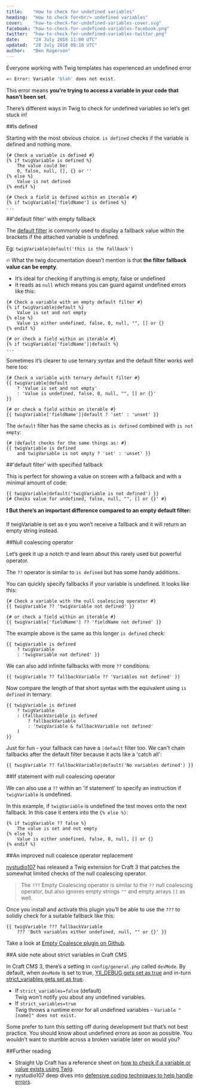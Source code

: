 ```yaml
---
title:    "How to check for undefined variables"
heading:  "How to check for<br/> undefined variables"
cover:    "how-to-check-for-undefined-variables-cover.svg"
facebook: "how-to-check-for-undefined-variables-facebook.png"
twitter:  "how-to-check-for-undefined-variables-twitter.png"
date:     "24 July 2018 11:00 UTC"
updated:  "28 July 2018 09:10 UTC"
author:   "Ben Rogerson"
---
```


<div class="intro">
Everyone working with Twig templates has experienced an undefined error
</div>

```bash
=> Error: Variable 'blah' does not exist.
```

This error means <strong>you're trying to access a variable in your code that hasn’t been set</strong>.

There’s different ways in Twig to check for undefined variables so let’s get stuck in!

##Is defined

Starting with the most obvious choice. `is defined` checks if the variable is defined and nothing more.

```twig
{# Check a variable is defined #}
{% if twigVariable is defined %}
    The value could be:
    0, false, null, [], {} or ''
{% else %}
    Value is not defined
{% endif %}

{# Check a field is defined within an iterable #}
{% if twigVariable['fieldName'] is defined %}
...
```

##'default filter' with empty fallback

The [default filter](https://twig.symfony.com/doc/2.x/filters/default.html) is commonly used to display a fallback value within the brackets if the attached variable is undefined.

Eg: `twigVariable|default('this is the fallback')`

🔥 What the twig documentation doesn’t mention is that <strong>the filter fallback value can be empty</strong>.

- It’s ideal for checking if anything is empty, false or undefined
- It reads as `null` which means you can guard against undefined errors like this:

```twig
{# Check a variable with an empty default filter #}
{% if twigVariable|default %}
    Value is set and not empty
{% else %}
    Value is either undefined, false, 0, null, "", [] or {}
{% endif %}

{# or check a field within an iterable #}
{% if twigVariable['fieldName']|default %}
...
```

Sometimes it’s clearer to use ternary syntax and the default filter works well here too:

```twig
{# Check a variable with ternary default filter #}
{{ twigVariable|default
    ? 'Value is set and not empty'
    : 'Value is undefined, false, 0, null, "", [] or {}'
}}

{# or check a field within an iterable #}
{{ twigVariable['fieldName']|default ? 'set' : 'unset' }}
```

The `default` filter has the same checks as `is defined` combined with `is not empty`:

```twig
{# |default checks for the same things as: #}
{{ twigVariable is defined
    and twigVariable is not empty ? 'set' : 'unset' }}
```

##'default filter' with specified fallback

This is perfect for showing a value on screen with a fallback and with a minimal amount of code:

```twig
{{ twigVariable|default('twigVariable is not defined') }}
{# Checks value for undefined, false, null, "", [] or {}' #}
```
<strong>❗ But there’s an important difference compared to an empty default filter:</strong>

If twigVariable is set as `0` you won’t receive a fallback and it will return an empty string instead.

##Null coalescing operator

Let’s geek it up a notch 🤓 and learn about this rarely used but powerful operator.

The `??` operator is similar to `is defined` but has some handy additions.

You can quickly specify fallbacks if your variable is undefined.
It looks like this:

```twig
{# Check a variable with the null coalescing operator #}
{{ twigVariable ?? 'twigVariable not defined' }}

{# or check a field within an iterable #}
{{ twigVariable['fieldName'] ?? 'fieldName not defined' }}
```

The example above is the same as this longer `is defined` check:

```twig
{{ twigVariable is defined
    ? twigVariable
    : 'twigVariable not defined' }}
```

We can also add infinite fallbacks with more `??` conditions:

```twig
{{ twigVariable ?? fallbackVariable ?? 'Variables not defined' }}
```

Now compare the length of that short syntax with the equivalent using `is defined` in ternary:

```twig
{{ twigVariable is defined
    ? twigVariable
    : (fallbackVariable is defined
        ? fallbackVariable
        : 'twigVariable & fallbackVariable not defined'
    )
}}
```

Just for fun - your fallback can have a `|default` filter too. We can't chain fallbacks after the default filter because it acts like a 'catch all':

```twig
{{ twigVariable ?? fallbackVariable|default('No variables defined') }}
```

##If statement with null coalescing&nbsp;operator

We can also use a `??` within an 'if statement' to specify an instruction if `twigVariable` is undefined.

In this example, if `twigVariable` is undefined the test moves onto the next fallback. In this case it enters into the `{% else %}`:

```twig
{% if twigVariable ?? false %}
    The value is set and not empty
{% else %}
    Value is either undefined, false, 0, null, [] or {}
{% endif %}
```

##An improved null coalesce operator&nbsp;replacement

[nystudio107](https://nystudio107.com/) has released a Twig extension for Craft 3 that patches the somewhat limited checks of the null coalescing operator.

>The `???` Empty Coalescing operator is similar to the `??` null coalescing operator, but also ignores empty strings `""` and empty arrays `[]` as well.

Once you install and activate this plugin you’ll be able to use the `???` to solidly check for a suitable
fallback like this:

```twig
{{ twigVariable ??? fallbackVariable
    ??? 'Both variables either undefined, null, "" or {}' }}
```

Take a look at [Empty Coalesce plugin on Github](https://github.com/nystudio107/craft-emptycoalesce).

##A side note about strict variables in&nbsp;Craft&nbsp;CMS

In Craft CMS 3, there’s a setting in `config/general.php` called `devMode`. By default, when `devMode` is set to true, [YII_DEBUG gets set as true](https://github.com/craftcms/cms/blob/802054d5016bb78b09438b703d006a67721f4fe9/bootstrap/bootstrap.php#L182) and in-turn [strict_variables gets set as true](https://github.com/craftcms/cms/blob/279116ba4091edc67c92fcbbefc257bb4fe30335/src/web/View.php#L1547).

- If `strict_variables=false` (default)<br>
Twig won’t notify you about any undefined variables.
- If `strict_variables=true`<br>
Twig throws a runtime error for all undefined variables - `Variable "[name]" does not exist.`

Some prefer to turn this setting off during development but that’s not best practice. You should know about undefined errors as soon as possible. You wouldn’t want to stumble across a broken variable later on would you?

##Further reading

- Straight Up Craft has a reference sheet on [how to check if a variable or value exists using Twig](https://straightupcraft.com/articles/how-to-check-if-a-variable-or-value-exists-using-twig).
- nystudio107 deep dives into [defensive coding techniques to help handle errors](https://nystudio107.com/blog/handling-errors-gracefully-in-craft-cms).